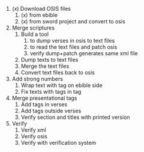 1. (x) Download OSIS files
    1. (x) from ebible
    2. (x) from sword project and convert to osis
2. Merge scriptures
    1. Build a tool
        1. to dump verses in osis to text files
        2. to read the text files and patch osis
        3. verify dump+patch generates same xml file
    2. Dump texts to text files
    3. Merge the text files
    4. Convert text files back to osis
3. Add strong numbers
    1. Wrap text with <w> tag on ebible side
    2. Fix texts with tags in <w> tag
4. Merge presentational tags
    1. Add tags in verses
    2. Add tags outside verses
    3. Verify section and titles with printed version
5. Verify
    1. Verify xml
    2. Verify osis
    3. Verify with verification system

